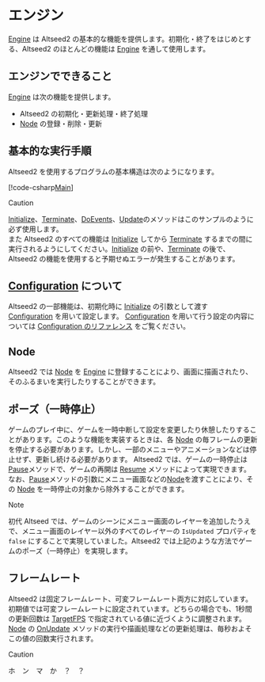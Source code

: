 # エンジン

[Engine](xref:Altseed.Engine) は Altseed2 の基本的な機能を提供します。初期化・終了をはじめとする、Altseed2 のほとんどの機能は [Engine](xref:Altseed.Engine) を通して使用します。

## エンジンでできること

[Engine](xref:Altseed.Engine) は次の機能を提供します。

* Altseed2 の初期化・更新処理・終了処理
* [Node](xref:Altseed.Node) の登録・削除・更新

<!-- TODO:残り書く -->


## 基本的な実行手順

Altseed2 を使用するプログラムの基本構造は次のようになります。

[!code-csharp[Main](../../Src/Samples/Engine/Empty.cs)]

> [!CAUTION]
> [Initialize](xref:Altseed.Engine.Initialize(System.String,System.Int32,System.Int32,Altseed.Configuration))、[Terminate](xref:Altseed.Engine.Terminate)、[DoEvents](xref:Altseed.Engine.DoEvents)、[Update](xref:Altseed.Engine.Update)のメソッドはこのサンプルのように必ず使用します。  
> また Altseed2 のすべての機能は [Initialize](xref:Altseed.Engine.Initialize(System.String,System.Int32,System.Int32,Altseed.Configuration)) してから [Terminate](xref:Altseed.Engine.Terminate) するまでの間に実行されるようにしてください。[Initialize](xref:Altseed.Engine.Initialize(System.String,System.Int32,System.Int32,Altseed.Configuration)) の前や、[Terminate](xref:Altseed.Engine.Terminate) の後で、Altseed2 の機能を使用すると予期せぬエラーが発生することがあります。


## [Configuration](xref:Altseed.Configuration) について

Altseed2 の一部機能は、初期化時に [Initialize](xref:Altseed.Engine.Initialize(System.String,System.Int32,System.Int32,Altseed.Configuration)) の引数として渡す　[Configuration](xref:Altseed.Configuration) を用いて設定します。 [Configuration](xref:Altseed.Configuration) を用いて行う設定の内容については [Configuration のリファレンス](xref:Altseed.Configuration) をご覧ください。

## Node

Altseed2 では [Node](xref:Altseed.Node) を [Engine](xref:Altseed.Engine) に登録することにより、画面に描画されたり、そのふるまいを実行したりすることができます。

<!-- TODO:残り書く -->


## ポーズ（一時停止）

ゲームのプレイ中に、ゲームを一時中断して設定を変更したり休憩したりすることがあります。このような機能を実装するときは、各 [Node](xref:Altseed.Node) の毎フレームの更新を停止する必要があります。しかし、一部のメニューやアニメーションなどは停止せず、更新し続ける必要があります。 
Altseed2 では、ゲームの一時停止は [Pause](xref:Altseed.Engine.Pause(Altseed.Node))メソッドで、ゲームの再開は [Resume](xref:Altseed.Engine.Resume) メソッドによって実現できます。 なお、[Pause](xref:Altseed.Engine.Pause(Altseed.Node))メソッドの引数にメニュー画面などの[Node](xref:Altseed.Node)を渡すことにより、その [Node](xref:Altseed.Node) を一時停止の対象から除外することができます。

> [!NOTE]
> 初代 Altseed では、ゲームのシーンにメニュー画面のレイヤーを追加したうえで、メニュー画面のレイヤー以外のすべてのレイヤーの `IsUpdated` プロパティを `false` にすることで実現していました。Altseed2 では上記のような方法でゲームのポーズ（一時停止）を実現します。

## フレームレート

Altseed2 は固定フレームレート、可変フレームレート両方に対応しています。初期値では可変フレームレートに設定されています。どちらの場合でも、1秒間の更新回数は [TargetFPS](xref:Altseed.Engine.TargetFPS) で指定されている値に近づくように調整されます。[Node](xref:Altseed.Node) の [OnUpdate](xref:Altseed.Node.OnUpdate) メソッドの実行や描画処理などの更新処理は、毎秒およそこの値の回数実行されます。

<!-- TODO:残り書く -->

> [!CAUTION]
> ホ　ン　マ　か　？　？
